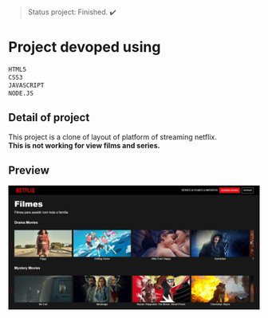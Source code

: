 > Status project: Finished. :heavy_check_mark:
# Project devoped using
```
HTML5
CSS3
JAVASCRIPT
NODE.JS
```

## Detail of project

This project is a clone of layout of platform of streaming netflix.<br>
<strong>This is not working for view films and series.</strong>

## Preview 
![](./public/img/preview.png)
